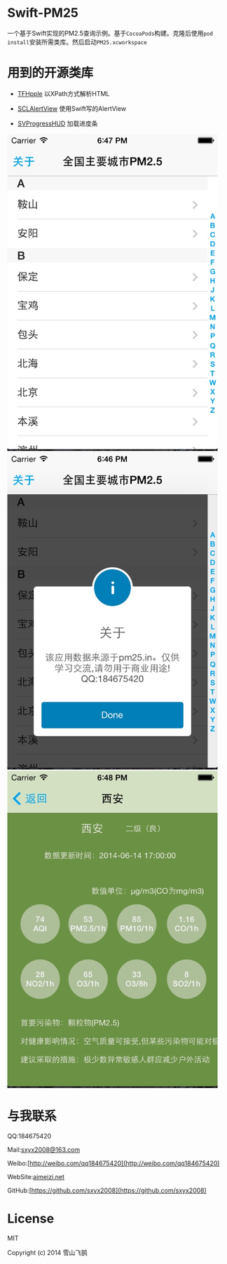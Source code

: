 Swift-PM25
==========


一个基于Swift实现的PM2.5查询示例。基于```CocoaPods```构建。克隆后使用```pod install```安装所需类库。然后启动```PM25.xcworkspace```


# 用到的开源类库

* [TFHpple](https://github.com/topfunky/hpple) 以XPath方式解析HTML

* [SCLAlertView](https://github.com/vikmeup/SCLAlertView-Swift) 使用Swift写的AlertView

* [SVProgressHUD](https://github.com/samvermette/SVProgressHUD) 加载进度条



![](screenshots/8591D37E-9CCF-4C38-B045-E15923C63E3B.png)
![](screenshots/C451D5B8-50F9-4A53-A2C0-92D99E048299.png)
![](screenshots/A0433F3C-12FE-4A04-9AF0-0B71C5821850.png)



# 与我联系

QQ:184675420

Mail:sxyx2008@163.com

Weibo:[http://weibo.com/qq184675420](http://weibo.com/qq184675420)

WebSite:[aimeizi.net](http://aimeizi.net)

GitHub:[https://github.com/sxyx2008](https://github.com/sxyx2008)



# License

MIT

Copyright (c) 2014 雪山飞鹄